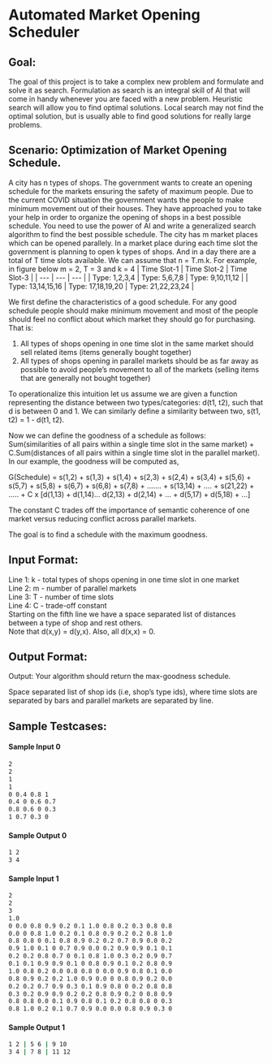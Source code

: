 # Automated Market Opening Scheduler
## Goal:
The goal of this project is to take a complex new problem and formulate and solve it as search. Formulation as search is an integral skill of 
AI that will come in handy whenever you are faced with a new problem. Heuristic search will allow you to find optimal solutions. Local search may 
not find the optimal solution, but is usually able to find good solutions for really large problems.
## Scenario: Optimization of Market Opening Schedule.
A city has n types of shops. The government wants to create an opening schedule for the markets ensuring the safety of maximum people. Due to the current COVID situation the government wants the people to make minimum movement out of their houses. They have approached you to take your help in order to organize the opening of shops in a best possible schedule. You need to use the power of AI and write a generalized search algorithm to find the best possible schedule. 
The city has m market places which can be opened parallely. In a market place during each time slot the government is planning to open k types of shops. And in a day there are a total of T time slots available. We can assume that n = T.m.k. 
For example, in figure below m = 2, T = 3 and k = 4
| Time Slot-1 | Time Slot-2 | Time Slot-3 |
| --- | --- | --- |
| Type: 1,2,3,4 | Type: 5,6,7,8 | Type: 9,10,11,12 |
| Type: 13,14,15,16 | Type: 17,18,19,20 | Type: 21,22,23,24 |

We first define the characteristics of a good schedule. For any good schedule people should make minimum movement and most of the people should feel no conflict about which market they should go for purchasing.
That is: 
1) All types of shops opening in one time slot in the same market should sell related items (items generally bought together)<br/>
2) All types of shops opening in parallel markets should be as far away as possible to avoid people’s movement to all of the markets (selling items that are generally not bought together)

To operationalize this intuition let us assume we are given a function representing the distance between two types/categories: d(t1, t2), such that d is between 0 and 1. We can similarly define a similarity between two, s(t1, t2) = 1 - d(t1, t2). 

Now we can define the goodness of a schedule as follows:<br/>
Sum(similarities of all pairs within a single time slot in the same market) + C.Sum(distances of all pairs within a single time slot in the parallel market). In our example, the goodness will be computed as,

G(Schedule) = s(1,2) + s(1,3) + s(1,4) + s(2,3) + s(2,4) + s(3,4) + s(5,6) + s(5,7) + s(5,8) + s(6,7) + s(6,8) + s(7,8) + ……. + s(13,14) + …. + s(21,22) + ….. + C x [d(1,13) + d(1,14)… d(2,13) + d(2,14) + … + d(5,17) + d(5,18) + …]

The constant C trades off the importance of semantic coherence of one market versus reducing conflict across parallel markets.

The goal is to find a schedule with the maximum goodness.

## Input Format:

Line 1: k - total types of shops opening in one time slot in one market<br/>
Line 2: m - number of parallel markets<br/>
Line 3: T - number of time slots<br/>
Line 4: C - trade-off constant<br/>
Starting on the fifth line we have a space separated list of distances between a type of shop and rest others.<br/>Note that d(x,y) = d(y,x). Also, all d(x,x) = 0.

## Output Format:
Output:  Your algorithm should return the max-goodness schedule.

Space separated list of shop ids (i.e, shop’s type ids), where time slots are separated by bars and parallel markets are separated by line.<br/>

## Sample Testcases:

#### Sample Input 0
```bash
2
2
1
1
0 0.4 0.8 1
0.4 0 0.6 0.7
0.8 0.6 0 0.3
1 0.7 0.3 0
```
#### Sample Output 0
```bash
1 2
3 4
```

#### Sample Input 1
```bash
2
2
3
1.0
0 0.0 0.8 0.9 0.2 0.1 1.0 0.8 0.2 0.3 0.8 0.8
0.0 0 0.8 1.0 0.2 0.1 0.8 0.9 0.2 0.2 0.8 1.0
0.8 0.8 0 0.1 0.8 0.9 0.2 0.2 0.7 0.9 0.0 0.2
0.9 1.0 0.1 0 0.7 0.9 0.0 0.2 0.9 0.9 0.1 0.1
0.2 0.2 0.8 0.7 0 0.1 0.8 1.0 0.3 0.2 0.9 0.7
0.1 0.1 0.9 0.9 0.1 0 0.8 0.9 0.1 0.2 0.8 0.9
1.0 0.8 0.2 0.0 0.8 0.8 0 0.0 0.9 0.8 0.1 0.0
0.8 0.9 0.2 0.2 1.0 0.9 0.0 0 0.8 0.9 0.2 0.0
0.2 0.2 0.7 0.9 0.3 0.1 0.9 0.8 0 0.2 0.8 0.8
0.3 0.2 0.9 0.9 0.2 0.2 0.8 0.9 0.2 0 0.8 0.9
0.8 0.8 0.0 0.1 0.9 0.8 0.1 0.2 0.8 0.8 0 0.3
0.8 1.0 0.2 0.1 0.7 0.9 0.0 0.0 0.8 0.9 0.3 0
```
#### Sample Output 1
```bash
1 2 | 5 6 | 9 10
3 4 | 7 8 | 11 12
```


